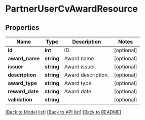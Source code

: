 # PartnerUserCvAwardResource

## Properties
Name | Type | Description | Notes
------------ | ------------- | ------------- | -------------
**id** | **int** | ID. | [optional] 
**award_name** | **string** | Award name. | [optional] 
**issuer** | **string** | Award issuer. | [optional] 
**description** | **string** | Award description. | [optional] 
**award_type** | **string** | Award type. | [optional] 
**reward_date** | **string** | Award date. | [optional] 
**validation** | **string** |  | [optional] 

[[Back to Model list]](../README.md#documentation-for-models) [[Back to API list]](../README.md#documentation-for-api-endpoints) [[Back to README]](../README.md)


